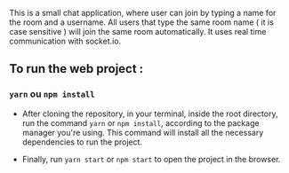 This is a small chat application, where user can join by typing a name for the room and a username. All users that type the same room name ( it is case sensitive ) will join the same room automatically. It uses real time communication with socket.io. 


## To run the web project :
### `yarn` ou `npm install`

- After cloning the repository, in your terminal, inside the root directory, run the command `yarn` or `npm install`, according to the package manager you're using. This command will install all the necessary dependencies to run the project. 

- Finally, run  `yarn start` or `npm start` to open the project in the browser.
